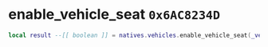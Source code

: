 # enable_vehicle_seat `0x6AC8234D`

```lua
local result --[[ boolean ]] = natives.vehicles.enable_vehicle_seat(_vehicle --[[ number ]], _seatid --[[ number ]], _enable --[[ boolean ]])
```